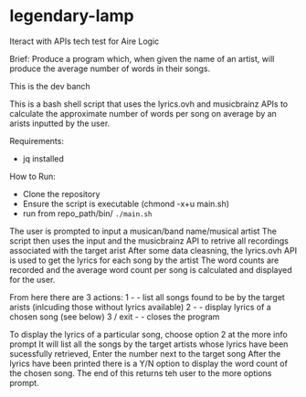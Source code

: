 # legendary-lamp

Iteract with APIs tech test for Aire Logic


Brief: Produce a program which, when given the name of an artist, will produce the average
number of words in their songs.

This is the dev banch

This is a bash shell script that uses the lyrics.ovh and musicbrainz APIs to calculate the approximate number of words per song on average by an arists inputted by the user.

Requirements:
* jq installed

How to Run:
* Clone the repository
* Ensure the script is executable (chmond -x+u main.sh)
* run from repo_path/bin/
	`./main.sh`

The user is prompted to input a musican/band name/musical artist
The script then uses the input and the musicbrainz API to retrive all recordings associated with the target arist
After some data cleasning, the lyrics.ovh API is used to get the lyrics for each song by the artist
The word counts are recorded and the average word count per song is calculated and displayed for the user.

From here there are 3 actions:
1 - - list all songs found to be by the target arists (inlcuding those without lyrics available)
2 - - display lyrics of a chosen song (see below) 
3 / exit - - closes the program

To display the lyrics of a particular song, choose option 2 at the more info prompt
It will list all the songs by the target artists whose lyrics have been sucessfully retrieved,
Enter the number next to the target song
After the lyrics have been printed there is a Y/N option to display the word count of the chosen song.
The end of this returns teh user to the more options prompt.


